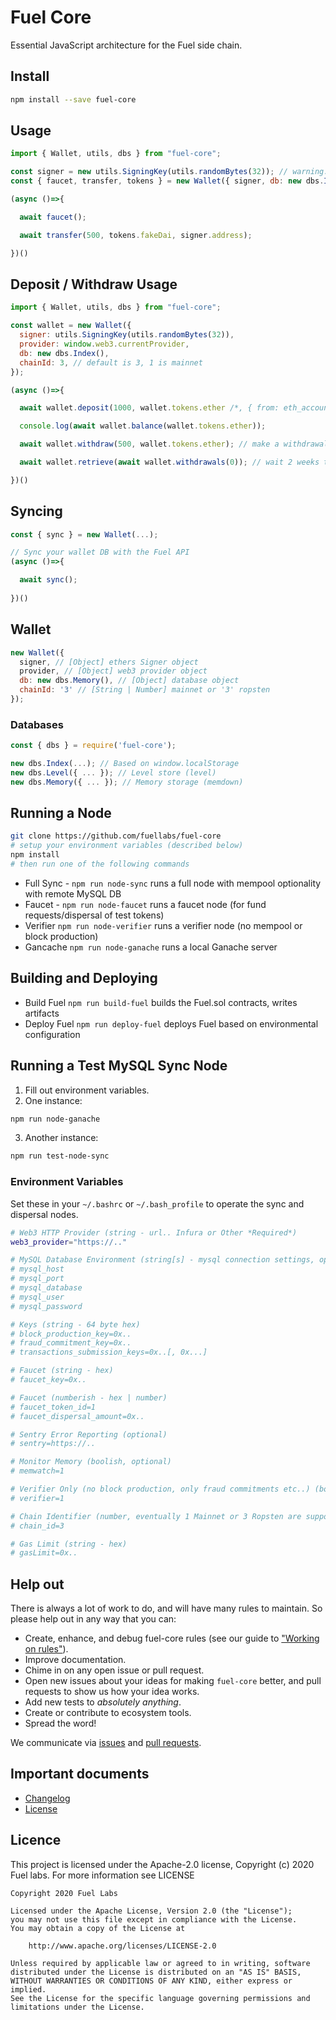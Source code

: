 # Fuel Core

Essential JavaScript architecture for the Fuel side chain.

## Install

```sh
npm install --save fuel-core
```

## Usage

```js
import { Wallet, utils, dbs } from "fuel-core";

const signer = new utils.SigningKey(utils.randomBytes(32)); // warning: not secure entropy generation..
const { faucet, transfer, tokens } = new Wallet({ signer, db: new dbs.Index() });

(async ()=>{

  await faucet();

  await transfer(500, tokens.fakeDai, signer.address);

})()

```

## Deposit / Withdraw Usage

```js
import { Wallet, utils, dbs } from "fuel-core";

const wallet = new Wallet({
  signer: utils.SigningKey(utils.randomBytes(32)),
  provider: window.web3.currentProvider,
  db: new dbs.Index(),
  chainId: 3, // default is 3, 1 is mainnet
});

(async ()=>{

  await wallet.deposit(1000, wallet.tokens.ether /*, { from: eth_accounts[0] } */);

  console.log(await wallet.balance(wallet.tokens.ether));

  await wallet.withdraw(500, wallet.tokens.ether); // make a withdrawal

  await wallet.retrieve(await wallet.withdrawals(0)); // wait 2 weeks to fire this..

})()

```

## Syncing

```js
const { sync } = new Wallet(...);

// Sync your wallet DB with the Fuel API
(async ()=>{

  await sync();
  
})()

```

## Wallet

```js
new Wallet({
  signer, // [Object] ethers Signer object
  provider, // [Object] web3 provider object
  db: new dbs.Memory(), // [Object] database object
  chainId: '3' // [String | Number] mainnet or '3' ropsten
});
```

### Databases

```js
const { dbs } = require('fuel-core');

new dbs.Index(...); // Based on window.localStorage
new dbs.Level({ ... }); // Level store (level)
new dbs.Memory({ ... }); // Memory storage (memdown)
```

## Running a Node

```sh
git clone https://github.com/fuellabs/fuel-core
# setup your environment variables (described below)
npm install
# then run one of the following commands
```

- Full Sync - `npm run node-sync` runs a full node with mempool optionality with remote MySQL DB
- Faucet - `npm run node-faucet` runs a faucet node (for fund requests/dispersal of test tokens)
- Verifier `npm run node-verifier` runs a verifier node (no mempool or block production)
- Gancache `npm run node-ganache` runs a local Ganache server

## Building and Deploying

- Build Fuel `npm run build-fuel` builds the Fuel.sol contracts, writes artifacts
- Deploy Fuel `npm run deploy-fuel` deploys Fuel based on environmental configuration

## Running a Test MySQL Sync Node

1) Fill out environment variables.
2) One instance:
```sh
npm run node-ganache
```
3) Another instance:
```sh
npm run test-node-sync
```

### Environment Variables

Set these in your `~/.bashrc` or `~/.bash_profile` to operate the sync and dispersal nodes.

```sh
# Web3 HTTP Provider (string - url.. Infura or Other *Required*)
web3_provider="https://.."

# MySQL Database Environment (string[s] - mysql connection settings, optional for sync or verifier nodes)
# mysql_host
# mysql_port
# mysql_database
# mysql_user
# mysql_password

# Keys (string - 64 byte hex)
# block_production_key=0x..
# fraud_commitment_key=0x..
# transactions_submission_keys=0x..[, 0x...]

# Faucet (string - hex)
# faucet_key=0x..

# Faucet (numberish - hex | number)
# faucet_token_id=1
# faucet_dispersal_amount=0x..

# Sentry Error Reporting (optional)
# sentry=https://..

# Monitor Memory (boolish, optional)
# memwatch=1

# Verifier Only (no block production, only fraud commitments etc..) (boolish, optional)
# verifier=1

# Chain Identifier (number, eventually 1 Mainnet or 3 Ropsten are supported, default: 3)
# chain_id=3

# Gas Limit (string - hex)
# gasLimit=0x..
```

## Help out

There is always a lot of work to do, and will have many rules to maintain. So please help out in any way that you can:

- Create, enhance, and debug fuel-core rules (see our guide to ["Working on rules"](./.github/CONTRIBUTING.md)).
- Improve documentation.
- Chime in on any open issue or pull request.
- Open new issues about your ideas for making `fuel-core` better, and pull requests to show us how your idea works.
- Add new tests to *absolutely anything*.
- Create or contribute to ecosystem tools.
- Spread the word!

We communicate via [issues](https://github.com/fuellabs/fuel-core/issues) and [pull requests](https://github.com/fuellabs/fuel-core/pulls).

## Important documents

- [Changelog](CHANGE_LOG.md)
- [License](https://raw.githubusercontent.com/fuellabs/fuel-core/master/LICENSE)

## Licence

This project is licensed under the Apache-2.0 license, Copyright (c) 2020 Fuel labs. For more information see LICENSE

```
Copyright 2020 Fuel Labs

Licensed under the Apache License, Version 2.0 (the "License");
you may not use this file except in compliance with the License.
You may obtain a copy of the License at

    http://www.apache.org/licenses/LICENSE-2.0

Unless required by applicable law or agreed to in writing, software
distributed under the License is distributed on an "AS IS" BASIS,
WITHOUT WARRANTIES OR CONDITIONS OF ANY KIND, either express or implied.
See the License for the specific language governing permissions and
limitations under the License.
```
